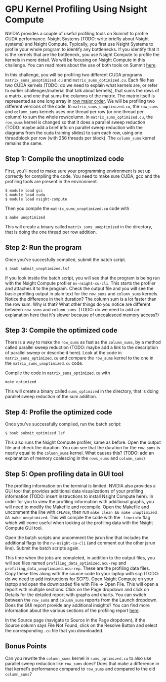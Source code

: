 # GPU Kernel Profiling Using Nsight Compute

NVIDIA provides a couple of useful profiling tools on Summit to profile CUDA
performance. Nsight Systems (TODO: write briefly about Nsight systems) and Nsight
Compute. Typically, you first use Nsight Systems to profile your whole program to identify
any bottlenecks. If you identify that it is the kernels that are the bottleneck, you use
Nsight Compute to profile the kernels in more detail. We will be focusing on Nsight
Compute in this challenge. You can read more about the use of both tools on Summit
[here](https://docs.olcf.ornl.gov/systems/summit_user_guide.html#profiling-gpu-code-with-nvidia-developer-tools).

In this challenge, you will be profiling two different CUDA programs
`matrix_sums_unoptimized.cu` and `matrix_sums_optimized.cu`. Each file has two CUDA
kernels (TODO: do we need to explain what kernels are, or refer to earlier
challenges/material that talk about kernels), that sums the rows of a matrix, and one that
sums the columns of the matrix. The matrix itself is represented as one long array in [row
major order](http://icarus.cs.weber.edu/~dab/cs1410/textbook/7.Arrays/row_major.html). We
will be profiling two different versions of the code. In `matrix_sums_unoptimized.cu`, the
`row_sums` and `column_sums` kernels uses one thread per row (or one thread per column) to
sum the whole row/column. In `matrix_sums_optimized.cu`, the `row_sums` kernel is changed so that
it does a parallel sweep reduction (TODO: maybe add a brief info on parallel sweep
reduction with the diagrams from the cuda training slides) to sum each row, using one
threadblock per row (with 256 threads per block). The `column_sums` kernel remains the
same.

## Step 1: Compile the unoptimized code

First, you'll need to make sure your programming environment is set up correctly for
compiling the code. You need to make sure CUDA, gcc and the profiling tools are present
in the environment.

```
$ module load gcc
$ module load cuda
$ module load nsight-compute
```

Then you compile the `matrix_sums_unoptimized.cu` code with

```
$ make unoptimized
```

This will create a binary called `matrix_sums_unoptimized` in the directory, that is doing the
one thread per row addition.

## Step 2: Run the program

Once you've succesfully compiled, submit the batch script.

```
$ bsub submit_unoptimized.lsf
```

If you look inside the batch script, you will see that the program is being run with
the Nsight Compute profiler `nv-nsight-cu-cli`. This starts the profiler and attaches it
to the program. Check the output file and you will see the basic profiling output in plain
text for the `row_sums` and `column_sums` kernels. Notice the difference in their
duration? The column sum is a lot faster than the row sum. Why is that? What other things
do you notice are different between `row_sums` and `column_sums`. (TODO: do we need to add
an explanation here that it's slower because of uncoalesced memory access?)

## Step 3: Compile the optimized code

There is a way to make the `row_sums` as fast as the `column_sums`, by a method called
parallel sweep reduction (TODO: maybe add a link to the description of parallel sweep or
describe it here). Look at the code in `matrix_sums_optimized.cu` and compare the
`row_sums` kernel to the one in the `matrix_sums_unoptimized.cu` code.

Compile the code in `matrix_sums_optimized.cu` with

```
make optimized
```

This will create a binary called `sums_optimized` in the directory, that is doing parallel
sweep reduction of the sum addition.

## Step 4: Profile the optimized code

Once you've successfully compiled, run the batch script:

```
$ bsub submit_optimized.lsf
```

This also runs the Nsight Compute profiler, same as before. Open the output file and check
the duration. You can see that the duration for the `row_sums` is nearly equal to the
`column_sums` kernel. What causes this? (TODO: add an explanation of memory coalescing in
the `rows_sums` and `column_sums`)

## Step 5: Open profiling data in GUI tool

The profiling information on the terminal is limited. NVIDIA also provides a GUI tool that
provides additional data visualizations of your profiling information (TODO: insert
instructions to install Nsight Compute here). In order for you to view the profiling
information with additional graphs, you will need to modify the Makefile and
recompile. Open the Makefile and uncomment the line with `CFLAGS`, then run `make clean && make
unoptimized && make unoptimized`. This will compile the code with the `-lineinfo` flag which will come useful when looking at the profiling data with the Nsight Compute GUI tool.

Open the batch scripts and uncomment the jsrun line that includes the additional flags to
the `nv-nsight-cu-cli` (and comment out the other jsrun line). Submit the batch scripts again.

This time when the jobs are completed, in addition to the output files, you will see files
named `profiling_data_optimized.ncu-rep` and `profiling_data_unoptimized.ncu-rep`. These
are the profiling data files. Copy these files along with the source code to your laptop
with scp (TODO: do we need to add instructions for SCP?). Open Nsight Compute on your
laptop and open the downloaded file with File -> Open File. This will open a report with
multiple sections. Click on the Page dropdown and click on Details for the detailed report
with graphs and charts. You can switch between the `row_sums` and `column_sums` reports
from the Launch dropdown. Does the GUI report provide any additional insights? You can
find more information about the various sections of the profiling report
[here](https://docs.nvidia.com/nsight-compute/NsightCompute/index.html#profiler-report).

In the Source page (navigate to Source in the Page dropdown), if the Source column says
File Not Found, click on the Resolve Button and select the corresponding `.cu` file that
you downloaded.


## Bonus Points

Can you rewrite the `column_sums` kernel in `sums_optimized.cu` to also use parallel sweep
reduction like `row_sums` does? Does that make a difference in that kernel's performance
compared to `row_sums` and compared to the old `column_sums`?



